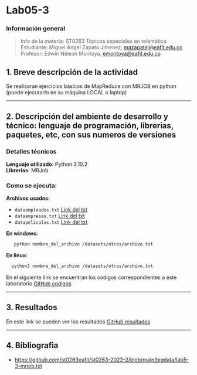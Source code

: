 # **Lab05-3**

### **Información general**  
> Info de la materia: ST0263 Tópicos especiales en telemática  
> Estudiante: Miguel Ángel Zapata Jimenez, mazapataj@eafit.edu.co  
> Profesor: Edwin Nelson Montoya, emontoya@eafit.edu.co

## **1. Breve descripción de la actividad**  
Se realizaran ejercicios básicos de MapReduce con MRJOB en python (puede ejecutarlo en su máquina LOCAL o laptop)  
  
---  
  
## **2. Descripción del ambiente de desarrollo y técnico: lenguaje de programación, librerias, paquetes, etc, con sus numeros de versiones**  
  
### **Detalles técnicos**  
  
**Lenguaje utilizado:** Python 3.10.2  
**Librerias:** MRJob  

### **Como se ejecuta:**  
  
**Archivos usados:**  
* `dataempleados.txt` [Link del txt](https://github.com/MiguelZapata04/Topicos_Telematica/blob/master/Laboratorios/Lab05/Lab05-3/datasets/otros/dataempleados.txt)
* `dataempresas.txt` [Link del txt](https://github.com/MiguelZapata04/Topicos_Telematica/blob/master/Laboratorios/Lab05/Lab05-3/datasets/otros/dataempresas.txt)
* `datapeliculas.txt` [Link del txt](https://github.com/MiguelZapata04/Topicos_Telematica/blob/master/Laboratorios/Lab05/Lab05-3/datasets/otros/datapeliculas.txt)
  
**En windows:**  
```bash 
   python nombre_del_archivo /datasets/otros/archivo.txt  
```  
  
**En linux:**  
```bash  
  python3 nombre_del_archivo /datasets/otros/archivo.txt 
```  
  
En el siguiente link se encuentran los codigos correspondientes a este laboratorio [GitHub codigos](https://github.com/MiguelZapata04/Topicos_Telematica/tree/master/Laboratorios/Lab05/Lab05-3/codigos)
  
---  
  
## **3. Resultados**  
  
En este link se pueden ver los resultados [GitHub resultados](https://github.com/MiguelZapata04/Topicos_Telematica/blob/master/Laboratorios/Lab05/Lab05-3/Resultados.txt)  
  
  
---  
  
## **4. Bibliografia**  
  
* https://github.com/st0263eafit/st0263-2022-2/blob/main/bigdata/lab5-3-mrjob.txt
